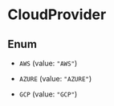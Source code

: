 

# CloudProvider

## Enum


* `AWS` (value: `"AWS"`)

* `AZURE` (value: `"AZURE"`)

* `GCP` (value: `"GCP"`)




